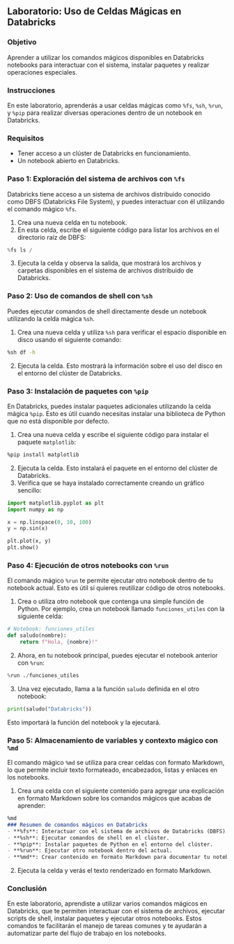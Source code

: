 ## **Laboratorio: Uso de Celdas Mágicas en Databricks**

### **Objetivo**
Aprender a utilizar los comandos mágicos disponibles en Databricks notebooks para interactuar con el sistema, instalar paquetes y realizar operaciones especiales.

### **Instrucciones**

En este laboratorio, aprenderás a usar celdas mágicas como `%fs`, `%sh`, `%run`, y `%pip` para realizar diversas operaciones dentro de un notebook en Databricks.

### **Requisitos**
- Tener acceso a un clúster de Databricks en funcionamiento.
- Un notebook abierto en Databricks.

### **Paso 1: Exploración del sistema de archivos con `%fs`**
Databricks tiene acceso a un sistema de archivos distribuido conocido como DBFS (Databricks File System), y puedes interactuar con él utilizando el comando mágico `%fs`.

1. Crea una nueva celda en tu notebook.
2. En esta celda, escribe el siguiente código para listar los archivos en el directorio raíz de DBFS:

```python
%fs ls /
```

3. Ejecuta la celda y observa la salida, que mostrará los archivos y carpetas disponibles en el sistema de archivos distribuido de Databricks.

### **Paso 2: Uso de comandos de shell con `%sh`**
Puedes ejecutar comandos de shell directamente desde un notebook utilizando la celda mágica `%sh`.

1. Crea una nueva celda y utiliza `%sh` para verificar el espacio disponible en disco usando el siguiente comando:

```bash
%sh df -h
```

2. Ejecuta la celda. Esto mostrará la información sobre el uso del disco en el entorno del clúster de Databricks.

### **Paso 3: Instalación de paquetes con `%pip`**
En Databricks, puedes instalar paquetes adicionales utilizando la celda mágica `%pip`. Esto es útil cuando necesitas instalar una biblioteca de Python que no está disponible por defecto.

1. Crea una nueva celda y escribe el siguiente código para instalar el paquete `matplotlib`:

```bash
%pip install matplotlib
```

2. Ejecuta la celda. Esto instalará el paquete en el entorno del clúster de Databricks.
3. Verifica que se haya instalado correctamente creando un gráfico sencillo:

```python
import matplotlib.pyplot as plt
import numpy as np

x = np.linspace(0, 10, 100)
y = np.sin(x)

plt.plot(x, y)
plt.show()
```

### **Paso 4: Ejecución de otros notebooks con `%run`**
El comando mágico `%run` te permite ejecutar otro notebook dentro de tu notebook actual. Esto es útil si quieres reutilizar código de otros notebooks.

1. Crea o utiliza otro notebook que contenga una simple función de Python. Por ejemplo, crea un notebook llamado `funciones_utiles` con la siguiente celda:

```python
# Notebook: funciones_utiles
def saludo(nombre):
    return f"Hola, {nombre}!"
```

2. Ahora, en tu notebook principal, puedes ejecutar el notebook anterior con `%run`:

```python
%run ./funciones_utiles
```

3. Una vez ejecutado, llama a la función `saludo` definida en el otro notebook:

```python
print(saludo("Databricks"))
```

Esto importará la función del notebook y la ejecutará.

### **Paso 5: Almacenamiento de variables y contexto mágico con `%md`**
El comando mágico `%md` se utiliza para crear celdas con formato Markdown, lo que permite incluir texto formateado, encabezados, listas y enlaces en los notebooks.

1. Crea una celda con el siguiente contenido para agregar una explicación en formato Markdown sobre los comandos mágicos que acabas de aprender:

```markdown
%md
### Resumen de comandos mágicos en Databricks
- **%fs**: Interactuar con el sistema de archivos de Databricks (DBFS).
- **%sh**: Ejecutar comandos de shell en el clúster.
- **%pip**: Instalar paquetes de Python en el entorno del clúster.
- **%run**: Ejecutar otro notebook dentro del actual.
- **%md**: Crear contenido en formato Markdown para documentar tu notebook.
```

2. Ejecuta la celda y verás el texto renderizado en formato Markdown.

### **Conclusión**
En este laboratorio, aprendiste a utilizar varios comandos mágicos en Databricks, que te permiten interactuar con el sistema de archivos, ejecutar scripts de shell, instalar paquetes y ejecutar otros notebooks. Estos comandos te facilitarán el manejo de tareas comunes y te ayudarán a automatizar parte del flujo de trabajo en los notebooks.
